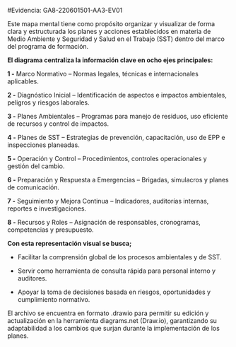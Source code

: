 #Evidencia: GA8-220601501-AA3-EV01

Este mapa mental tiene como propósito organizar y visualizar de forma clara y estructurada los planes y acciones establecidos en materia de Medio Ambiente y Seguridad y Salud en el Trabajo (SST) dentro del marco del programa de formación.

__El diagrama centraliza la información clave en ocho ejes principales:__

**1 -** Marco Normativo – Normas legales, técnicas e internacionales aplicables.

**2 -** Diagnóstico Inicial – Identificación de aspectos e impactos ambientales, peligros y riesgos laborales.

**3 -** Planes Ambientales – Programas para manejo de residuos, uso eficiente de recursos y control de impactos.

**4 -** Planes de SST – Estrategias de prevención, capacitación, uso de EPP e inspecciones planeadas.

**5 -** Operación y Control – Procedimientos, controles operacionales y gestión del cambio.

**6 -** Preparación y Respuesta a Emergencias – Brigadas, simulacros y planes de comunicación.

**7 -** Seguimiento y Mejora Continua – Indicadores, auditorías internas, reportes e investigaciones.

**8 -** Recursos y Roles – Asignación de responsables, cronogramas, competencias y presupuesto.

__Con esta representación visual se busca;__

- Facilitar la comprensión global de los procesos ambientales y de SST.

- Servir como herramienta de consulta rápida para personal interno y auditores.

- Apoyar la toma de decisiones basada en riesgos, oportunidades y cumplimiento normativo.

El archivo se encuentra en formato .drawio para permitir su edición y actualización en la herramienta diagrams.net (Draw.io), garantizando su adaptabilidad a los cambios que surjan durante la implementación de los planes.
